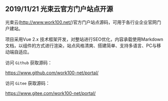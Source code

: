 ## 2019/11/21 光束云官方门户站点开源

光束云(<a href="http://www.work100.net/" target="_blank">http://www.work100.net/</a>)官方门户站点源码，可用于各行业企业官网门户建站。

项目采用Vue 2.x 技术框架开发，对整站进行SEO优化，内容承载使用Markdown文档，以组件的方式进行渲染，站点风格清爽、搭建简单、支持多语言、PC与移动端自适应。

访问 `Github` 获取源码：

<a href="https://www.github.com/work100-net/portal/" target="_blank">https://www.github.com/work100-net/portal/</a>

访问 `Gitee` 获取源码：

<a href="https://www.gitee.com/work100-net/portal/" target="_blank">https://www.gitee.com/work100-net/portal/</a>
